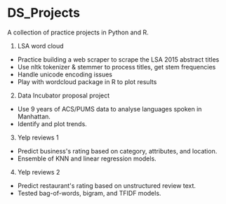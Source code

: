 DS_Projects
===========
A collection of practice projects in Python and R.

1. LSA word cloud
  * Practice building a web scraper to scrape the LSA 2015 abstract titles
  * Use nltk tokenizer & stemmer to process titles, get stem frequencies
  * Handle unicode encoding issues
  * Play with wordcloud package in R to plot results  

2. Data Incubator proposal project
  * Use 9 years of ACS/PUMS data to analyse languages spoken in Manhattan.
  * Identify and plot trends.

3. Yelp reviews 1
  * Predict business's rating based on category, attributes, and location.
  * Ensemble of KNN and linear regression models.

4. Yelp reviews 2
  * Predict restaurant's rating based on unstructured review text.
  * Tested bag-of-words, bigram, and TFIDF models.
